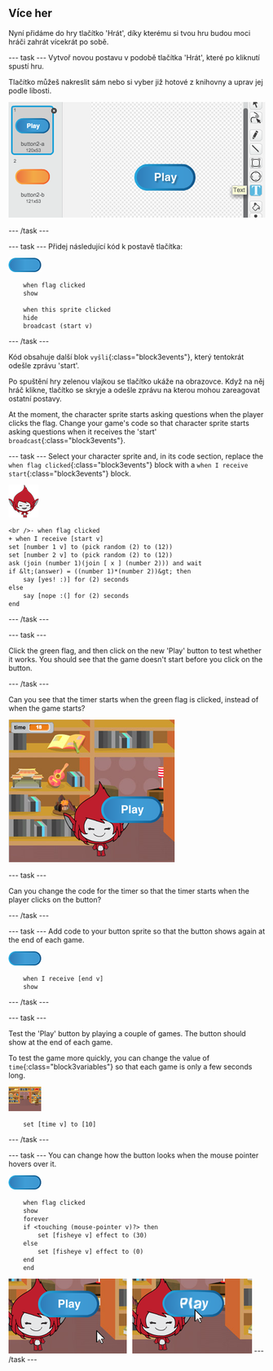 ## Více her

Nyní přidáme do hry tlačítko 'Hrát', díky kterému si tvou hru budou moci hráči zahrát vícekrát po sobě.

\--- task \--- Vytvoř novou postavu v podobě tlačítka 'Hrát', které po kliknutí spustí hru.

Tlačítko můžeš nakreslit sám nebo si vyber již hotové z knihovny a uprav jej podle libosti.

![Obrázek tlačítka pro spuštění hry](images/brain-play.png)

\--- /task \---

\--- task \--- Přidej následující kód k postavě tlačítka:

![Obrázek tlačítka](images/button-sprite.png)

```blocks3
    when flag clicked
    show

    when this sprite clicked
    hide
    broadcast (start v)
```

\--- /task \---

Kód obsahuje další blok `vyšli`{:class="block3events"}, který tentokrát odešle zprávu 'start'.

Po spuštění hry zelenou vlajkou se tlačítko ukáže na obrazovce. Když na něj hráč klikne, tlačítko se skryje a odešle zprávu na kterou mohou zareagovat ostatní postavy.

At the moment, the character sprite starts asking questions when the player clicks the flag. Change your game's code so that character sprite starts asking questions when it receives the 'start' `broadcast`{:class="block3events"}.

\--- task \--- Select your character sprite and, in its code section, replace the `when flag clicked`{:class="block3events"} block with a `when I receive start`{:class="block3events"} block.

![Obrázek postavy](images/giga-sprite.png)

```blocks3
<br />- when flag clicked
+ when I receive [start v]
set [number 1 v] to (pick random (2) to (12))
set [number 2 v] to (pick random (2) to (12))
ask (join (number 1)(join [ x ] (number 2))) and wait
if &lt;(answer) = ((number 1)*(number 2))&gt; then
    say [yes! :)] for (2) seconds
else
    say [nope :(] for (2) seconds
end
```

\--- /task \---

\--- task \---

Click the green flag, and then click on the new 'Play' button to test whether it works. You should see that the game doesn't start before you click on the button.

\--- /task \---

Can you see that the timer starts when the green flag is clicked, instead of when the game starts?

![Časovač spuštěn](images/brain-timer-bug.png)

\--- task \---

Can you change the code for the timer so that the timer starts when the player clicks on the button?

\--- /task \---

\--- task \--- Add code to your button sprite so that the button shows again at the end of each game.

![Obrázek tlačítka](images/button-sprite.png)

```blocks3
    when I receive [end v]
    show
```

\--- /task \---

\--- task \---

Test the 'Play' button by playing a couple of games. The button should show at the end of each game.

To test the game more quickly, you can change the value of `time`{:class="block3variables"} so that each game is only a few seconds long.

![Scéna](images/stage-sprite.png)

```blocks3
    set [time v] to [10]
```

\--- /task \---

\--- task \--- You can change how the button looks when the mouse pointer hovers over it.

![Tlačítko](images/button-sprite.png)

```blocks3
    when flag clicked
    show
    forever
    if <touching (mouse-pointer v)?> then
        set [fisheye v] effect to (30)
    else
        set [fisheye v] effect to (0)
    end
    end
```

![screenshot](images/brain-fisheye.png) \--- /task \---
